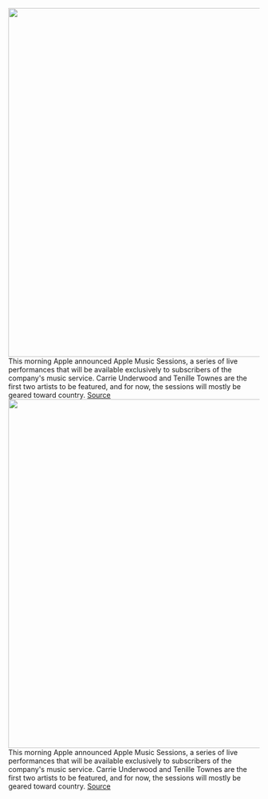 <img src='https://cdn.vox-cdn.com/thumbor/acFSncYb-9oRZjmpLKRhQbLaaZc=/0x0:2040x1476/1200x800/filters:focal(1339x305:1665x631)/cdn.vox-cdn.com/uploads/chorus_image/image/71121795/AppleMusic_Sessions_CarrieUnderwood_3_16x9__3840x2160_.0.jpg' width='700px' /><br/>
This morning Apple announced Apple Music Sessions, a series of live performances that will be available exclusively to subscribers of the company's music service. Carrie Underwood and Tenille Townes are the first two artists to be featured, and for now, the sessions will mostly be geared toward country.
<a href='https://www.theverge.com/2022/7/15/23220056/apple-music-sessions-live-performances-spatial-audio-announced'> Source <a/><img src='https://cdn.vox-cdn.com/thumbor/acFSncYb-9oRZjmpLKRhQbLaaZc=/0x0:2040x1476/1200x800/filters:focal(1339x305:1665x631)/cdn.vox-cdn.com/uploads/chorus_image/image/71121795/AppleMusic_Sessions_CarrieUnderwood_3_16x9__3840x2160_.0.jpg' width='700px' /><br/>
This morning Apple announced Apple Music Sessions, a series of live performances that will be available exclusively to subscribers of the company's music service. Carrie Underwood and Tenille Townes are the first two artists to be featured, and for now, the sessions will mostly be geared toward country.
<a href='https://www.theverge.com/2022/7/15/23220056/apple-music-sessions-live-performances-spatial-audio-announced'> Source <a/>